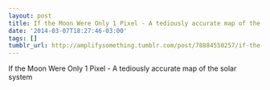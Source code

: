 ```yaml
---
layout: post
title: If the Moon Were Only 1 Pixel - A tediously accurate map of the solar system
date: '2014-03-07T18:27:46-03:00'
tags: []
tumblr_url: http://amplifysomething.tumblr.com/post/78884550257/if-the-moon-were-only-1-pixel-a-tediously
---
```

If the Moon Were Only 1 Pixel - A tediously accurate map of the solar system
